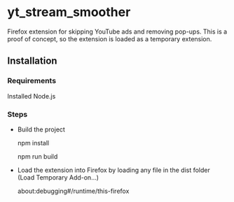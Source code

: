# yt_stream_smoother
Firefox extension for skipping YouTube ads and removing pop-ups. This is a proof of concept, so the extension is loaded as a temporary extension.

## Installation

### Requirements
Installed Node.js

### Steps

* Build the project

  npm install
  
  npm run build

* Load the extension into Firefox by loading any file in the dist folder (Load Temporary Add-on...)
  
  about:debugging#/runtime/this-firefox
